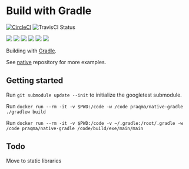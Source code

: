 # Build with Gradle

[![CircleCI](https://circleci.com/gh/Praqma/native-example-gradle.png?style=shield&circle-token=df3dc5f6efbc2a267f7805f05a5e91d2878be9fd)](https://circleci.com/gh/Praqma/native-example-gradle)
![TravisCI Status](https://travis-ci.org/Praqma/native-example-gradle.svg?branch=master)

![](https://img.shields.io/github/stars/praqma/native-example-gradle.svg)
![](https://img.shields.io/github/forks/praqma/native-example-gradle.svg)
![](https://img.shields.io/github/watchers/praqma/native-example-gradle.svg)
![](https://img.shields.io/github/tag/praqma/native-example-gradle.svg)
![](https://img.shields.io/github/release/praqma/native-example-gradle.svg)
![](https://img.shields.io/github/issues/praqma/native-example-gradle.svg)

Building with [Gradle](https://gradle.org/).

See [native](https://github.com/Praqma/native) repository for more examples.

<!-- GitHub

[![GitHub Stars](https://img.shields.io/github/stars/praqma/native-example-gradle.svg?style=social&label=Star)](https://img.shields.io/github/stars/praqma/native-example-gradle.svg?style=social&label=Star)
[![GitHub Forks](https://img.shields.io/github/forks/praqma/native-example-gradle.svg?style=social&label=Fork)](https://img.shields.io/github/forks/praqma/native-example-gradle.svg?style=social&label=Fork)
[![GitHub Watchers](https://img.shields.io/github/watchers/praqma/native-example-gradle.svg?style=social&label=Watch)](https://img.shields.io/github/watchers/praqma/native-example-gradle.svg?style=social&label=Watch)
[![GitHub Tags](https://img.shields.io/github/tag/praqma/native-example-gradle.svg)](https://img.shields.io/github/tag/praqma/native-example-gradle.svg)
[![GitHub Releases](https://img.shields.io/github/release/praqma/native-example-gradle.svg)](https://img.shields.io/github/release/praqma/native-example-gradle.svg)
[![GitHub Issues](https://img.shields.io/github/issues/praqma/native-example-gradle.svg)](https://img.shields.io/github/issues/praqma/native-example-gradle.svg) -->

## Getting started

Run `git submodule update --init` to initialize the googletest submodule.

Run `docker run --rm -it -v $PWD:/code -w /code praqma/native-gradle ./gradlew build`

Run `docker run --rm -it -v $PWD:/code -v ~/.gradle:/root/.gradle -w /code praqma/native-gradle /code/build/exe/main/main`

## Todo

Move to static libraries
